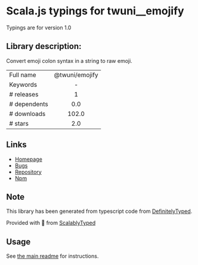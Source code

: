 
# Scala.js typings for twuni__emojify

Typings are for version 1.0

## Library description:
Convert emoji colon syntax in a string to raw emoji.

|                    |                 |
| ------------------ | :-------------: |
| Full name          | @twuni/emojify |
| Keywords           | - |
| # releases         | 1 |
| # dependents       | 0.0 |
| # downloads        | 102.0 |
| # stars            | 2.0 |

## Links
- [Homepage](https://github.com/twuni/emojify#readme)
- [Bugs](https://github.com/twuni/emojify/issues)
- [Repository](https://github.com/twuni/emojify)
- [Npm](https://www.npmjs.com/package/%40twuni%2Femojify)
    


## Note
This library has been generated from typescript code from [DefinitelyTyped](https://definitelytyped.org).

Provided with :purple_heart: from [ScalablyTyped](https://github.com/oyvindberg/ScalablyTyped)

## Usage
See [the main readme](../../readme.md) for instructions.


